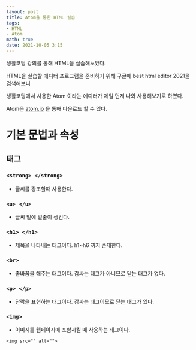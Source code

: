 ```yaml
---
layout: post
title: Atom을 통한 HTML 실습
tags: 
- HTML
- Atom
math: true
date: 2021-10-05 3:15
---
```


생활코딩 강의를 통해 HTML을 실습해보았다.

HTML을 실습할 에디터 프로그램을 준비하기 위해 구글에 best html editor 2021을 검색해보니

생활코딩에서 사용한 Atom 이라는 에디터가 제일 먼저 나와 사용해보기로 하였다.

Atom은 [atom.io](atom.io) 을 통해 다운로드 할 수 있다.

# 기본 문법과 속성

## 태그

### `<strong> </strong>`

- 글씨를 강조할때 사용한다.

### `<u> </u>`

- 글씨 밑에 밑줄이 생긴다.

### `<h1> </h1>`

- 제목을 나타내는 태그이다. h1~h6 까지 존재한다.

### `<br>`

- 줄바꿈을 해주는 태그이다. 감싸는 태그가 아니므로 닫는 태그가 없다.

### `<p> </p>`

- 단락을 표현하는 태그이다. 감싸는 태그이므로 닫는 태그가 있다.

### `<img>`

- 이미지를 웹페이지에 포함시킬 때 사용하는 태그이다.

```
<img src="" alt="">
```
